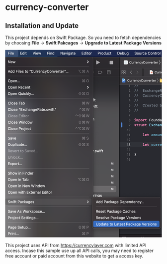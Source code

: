 # currency-converter
## Installation and Update
This project depends on Swift Package. So you need to fetch dependencies by choosing **File** -> **Swift Pakcages** -> **Upgrade to Latest Package Versions**

![image](./picture_1.png)

This project uses API from https://currencylayer.com with limited API access. Incase this sample use up all API calls, you may need to register free account or paid account from this website to get a access key. 
